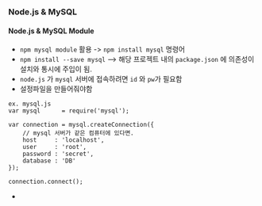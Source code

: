 ### Node.js & MySQL

#### Node.js & MySQL Module
- `npm mysql module` 활용 -> `npm install mysql` 명령어
- `npm install --save mysql` --> 해당 프로젝트 내의 `package.json` 에 의존성이 설치와 통시에 주입이 됨.
- `node.js` 가 `mysql` 서버에 접속하려면 `id` 와 `pw`가 필요함
- 설정파일을 만들어줘야함 
```
ex. mysql.js
var mysql      = require('mysql');

var connection = mysql.createConnection({
    // mysql 서버가 같은 컴퓨터에 있다면.
    host     : 'localhost',
    user     : 'root',
    password : 'secret',
    database : 'DB'
});
  
connection.connect();
```
- 